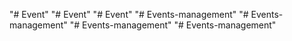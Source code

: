 "# Event" 
"# Event" 
"# Event" 
"# Events-management" 
"# Events-management" 
"# Events-management" 
"# Events-management" 
